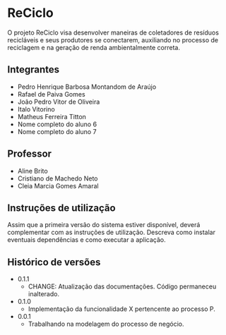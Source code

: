 # ReCiclo

O projeto ReCiclo visa desenvolver maneiras de coletadores de resíduos recicláveis e seus produtores se conectarem, auxiliando no processo de reciclagem e na geração de renda ambientalmente correta.

## Integrantes

* Pedro Henrique Barbosa Montandom de Araújo
* Rafael de Paiva Gomes
* João Pedro Vitor de Oliveira
* Italo Vitorino
* Matheus Ferreira Titton
* Nome completo do aluno 6
* Nome completo do aluno 7

## Professor

* Aline Brito
* Cristiano de Machedo Neto
* Cleia Marcia Gomes Amaral

## Instruções de utilização

Assim que a primeira versão do sistema estiver disponível, deverá complementar com as instruções de utilização. Descreva como instalar eventuais dependências e como executar a aplicação.

## Histórico de versões

* 0.1.1
    * CHANGE: Atualização das documentações. Código permaneceu inalterado.
* 0.1.0
    * Implementação da funcionalidade X pertencente ao processo P.
* 0.0.1
    * Trabalhando na modelagem do processo de negócio.

